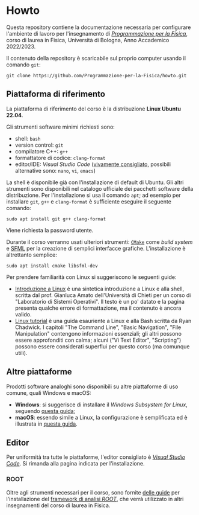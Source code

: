 # Howto

Questa repository contiene la documentazione necessaria per configurare
l'ambiente di lavoro per l'insegnamento di
_[Programmazione per la Fisica](https://github.com/Programmazione-per-la-Fisica/pf2022)_,
corso di laurea in Fisica, Università di Bologna, Anno Accademico 2022/2023.

Il contenuto della repository è scaricabile sul proprio computer usando il
comando `git`:

```shell
git clone https://github.com/Programmazione-per-la-Fisica/howto.git
```

## Piattaforma di riferimento

La piattaforma di riferimento del corso è la distribuzione
**Linux Ubuntu 22.04**.

Gli strumenti software minimi richiesti sono:

* shell: `bash`
* version control: `git`
* compilatore C++: `g++`
* formattatore di codice: `clang-format`
* editor/IDE: _Visual Studio Code_ ([vivamente consigliato](#editor), possibili
  alternative sono: `nano`, `vi`, `emacs`)

La shell è disponibile già con l'installazione di default di Ubuntu. Gli altri
strumenti sono disponibili nel catalogo ufficiale dei pacchetti software della
distribuzione. Per l'installazione si usa il comando `apt`; ad esempio per
installare `git`, `g++` e `clang-format` è sufficiente eseguire il seguente
comando:

```shell
sudo apt install git g++ clang-format
```

Viene richiesta la password utente.

Durante il corso verranno usati ulteriori strumenti:
[`CMake`](https://cmake.org/) come _build system_ e
[SFML](https://sfml-dev.org/) per la creazione di semplici interfacce grafiche.
L'installazione è altrettanto semplice:

```shell
sudo apt install cmake libsfml-dev
```

Per prendere familiarità con Linux si suggeriscono le seguenti guide:

* [Introduzione a
  Linux](https://www.sci.unich.it/~amato/teaching/old/labdati10/lezioni/linux/linux.php)
  è una sintetica introduzione a Linux e alla shell, scritta dal prof. Gianluca
  Amato dell'Università di Chieti per un corso di "Laboratorio di Sistemi
  Operativi". Il testo è un po' datato e la pagina presenta qualche errore di
  formattazione, ma il contenuto è ancora valido.
* [Linux tutorial](https://ryanstutorials.net/linuxtutorial/) è una guida
  esauriente a Linux e alla Bash scritta da Ryan Chadwick. I capitoli "The
  Command Line", "Basic Navigation", "File Manipulation" contengono informazioni
  essenziali; gli altri possono essere approfonditi con calma; alcuni ("Vi Text
  Editor", "Scripting") possono essere considerati superflui per questo corso
  (ma comunque utili).

## Altre piattaforme

Prodotti software analoghi sono disponibili su altre piattaforme di uso comune,
quali Windows e macOS:

* **Windows**: si suggerisce di installare il _Windows Subsystem for Linux_,
  seguendo [questa guida](other-OSes/WSLGuide.md);
* **macOS**: essendo simile a Linux, la configurazione è semplificata ed è
  illustrata in [questa guida](other-OSes/macOSGuide.md).

## Editor

Per uniformità tra tutte le piattaforme, l'editor consigliato è _[Visual Studio
Code](https://code.visualstudio.com/)_. Si rimanda alla pagina indicata per
l'installazione.

### ROOT

Oltre agli strumenti necessari per il corso, sono fornite
[delle guide](ROOT-installation) per l'installazione del [framework di analisi
_ROOT_](https://root.cern/), che verrà utilizzato in altri insegnamenti del
corso di laurea in Fisica.
